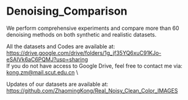# Denoising_Comparison

We perform comprehensive experiments and compare more than 60 denoising methods on both synthetic and realistic datasets.

All the datasets and Codes are available at: https://drive.google.com/drive/folders/1g_jf35YQ6xuC91KJo-eSAIVk6aC6PQMJ?usp=sharing \
If you do not have access to Google Drive, feel free to contact me via: kong.zm@mail.scut.edu.cn \

Updates of our datasets are available at: https://github.com/ZhaomingKong/Real_Noisy_Clean_Color_IMAGES
